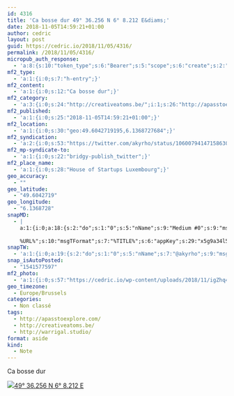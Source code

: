 ```yaml
---
id: 4316
title: 'Ca bosse dur 49° 36.256 N 6° 8.212 E&diams;'
date: 2018-11-05T14:59:21+01:00
author: cedric
layout: post
guid: https://cedric.io/2018/11/05/4316/
permalink: /2018/11/05/4316/
micropub_auth_response:
  - 'a:8:{s:10:"token_type";s:6:"Bearer";s:5:"scope";s:6:"create";s:2:"me";s:18:"https://cedric.io/";s:9:"issued_by";s:45:"https://cedric.io/wp-json/indieauth/1.0/token";s:9:"client_id";s:24:"https://ownyourgram.com/";s:9:"issued_at";i:1541577497;s:4:"user";i:1;s:13:"last_accessed";i:1541577596;}'
mf2_type:
  - 'a:1:{i:0;s:7:"h-entry";}'
mf2_content:
  - 'a:1:{i:0;s:12:"Ca bosse dur";}'
mf2_category:
  - 'a:3:{i:0;s:24:"http://creativeatoms.be/";i:1;s:26:"http://apasstoexplore.com/";i:2;s:23:"http://warrigal.studio/";}'
mf2_published:
  - 'a:1:{i:0;s:25:"2018-11-05T14:59:21+01:00";}'
mf2_location:
  - 'a:1:{i:0;s:30:"geo:49.6042719195,6.1368727684";}'
mf2_syndication:
  - 'a:2:{i:0;s:53:"https://twitter.com/akyrho/status/1060079414715863041";i:1;s:40:"https://www.instagram.com/p/BpzRs4fnVs0/";}'
mf2_mp-syndicate-to:
  - 'a:1:{i:0;s:22:"bridgy-publish_twitter";}'
mf2_place_name:
  - 'a:1:{i:0;s:28:"House of Startups Luxembourg";}'
geo_accuracy:
  - ""
geo_latitude:
  - "49.6042719"
geo_longitude:
  - "6.1368728"
snapMD:
  - |
    a:1:{i:0;a:18:{s:2:"do";s:1:"0";s:5:"nName";s:9:"Medium #0";s:9:"msgFormat";s:19:"%FULLTEXT%
    
    %URL%";s:10:"msgTFormat";s:7:"%TITLE%";s:6:"appKey";s:29:"x5g9a34l5z294i5y2q284e4g54454";s:6:"appSec";s:85:"d3h0a44e4s2b4i5u2r234m5f5b4v2l5q2a444h574347464a454x2w20374447494c484b4w2c464f5u2d4z2";s:8:"inclTags";s:1:"1";s:7:"fltrsOn";i:0;s:5:"fltrs";a:0:{}s:7:"proxyOn";i:0;s:7:"useSURL";i:0;s:1:"v";i:350;s:4:"publ";s:1:"0";s:11:"accessToken";s:65:"2353413aa5437433e5648ccf74a16119308317c52d1a24d8ed99f26add037528a";s:12:"appAppUserID";s:65:"104b21fd8da79171a6e7bf800d03b4b761204f242935e05d2d86850a6b1635f77";s:14:"appAppUserName";s:26:"Cédric Bousmanne (akyrho)";s:13:"appAppUserURL";s:26:"https://medium.com/@akyrho";s:7:"pubList";a:0:{}}}
snapTW:
  - 'a:1:{i:0;a:19:{s:2:"do";s:1:"0";s:5:"nName";s:7:"@akyrho";s:9:"msgFormat";s:26:"%TITLE%. %EXCERPT% - %URL%";s:6:"appKey";s:55:"x5g9a8325v2y475r3c4m48584n53446p423r3r5u3e356j5j3k4r2p3";s:6:"appSec";s:105:"d3h0a94o46415u594v3q5l5n5l4r4x474x4j484o473u4i5w2m4k494z2k344n306n5r3l5v2s554p4n3p3k45495c3z4v4d3m3u5w525";s:7:"fltrsOn";i:0;s:5:"fltrs";a:0:{}s:7:"proxyOn";i:0;s:7:"useSURL";i:0;s:1:"v";i:350;s:5:"twURL";s:25:"http://twitter.com/akyrho";s:11:"accessToken";s:50:"6678782-Eyg60SCeh7762DEIsYtTPD5GVeOuSN8ATMdF2Lpppe";s:14:"accessTokenSec";s:45:"PgGDCbcYLJnR5esZjY9ID72A33mUNCYnQwaQTBsojSJNa";s:5:"tw140";i:0;s:10:"riComments";s:1:"1";s:11:"riCommentsM";s:1:"1";s:12:"riCommentsAA";s:1:"1";s:8:"attchImg";s:1:"1";s:9:"wpImgSize";s:4:"full";}}'
snap_isAutoPosted:
  - "1541577597"
mf2_photo:
  - 'a:1:{i:0;s:57:"https://cedric.io/wp-content/uploads/2018/11/igZhq4yu.jpg";}'
geo_timezone:
  - Europe/Brussels
categories:
  - Non classé
tags:
  - http://apasstoexplore.com/
  - http://creativeatoms.be/
  - http://warrigal.studio/
format: aside
kind:
  - Note
---
```

Ca bosse dur

<p class="sloc-display">
  <img class="icon-location" aria-label="Location: " aria-hidden="true" src="https://cedric.io/wp-content/plugins/simple-location/location.svg" /><span class="p-location"><data class="p-latitude" value="49.604272"></data><data class="p-longitude" value="6.136873"></data><a href="https://www.openstreetmap.org/?mlat=49.6042719&mlon=6.1368728#map=13/49.6042719/6.1368728">49° 36.256 N 6° 8.212 E</a></span>
</p>